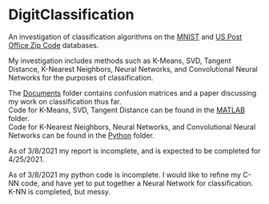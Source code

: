 # DigitClassification
An investigation of classification algorithms on the [MNIST](http://yann.lecun.com/exdb/mnist/) and [US Post Office Zip Code](https://web.stanford.edu/~hastie/StatLearnSparsity_files/DATA/zipcode.html) databases.

My investigation includes methods such as K-Means, SVD, Tangent Distance, K-Nearest Neighbors, Neural Networks, and Convolutional Neural Networks for the purposes of classification.

The [Documents](https://github.com/MarcoRSousa/DigitClassification/tree/main/Documents) folder contains confusion matrices and a paper discussing my work on classification thus far.
\
Code for K-Means, SVD, Tangent Distance can be found in the [MATLAB](https://github.com/MarcoRSousa/DigitClassification/tree/main/MATLAB) folder.
\
Code for K-Nearest Neighbors, Neural Networks, and Convolutional Neural Networks can be found in the [Python](https://github.com/MarcoRSousa/DigitClassification/tree/main/Python) folder.

As of 3/8/2021 my report is incomplete, and is expected to be completed for 4/25/2021.

As of 3/8/2021 my python code is incomplete. I would like to refine my C-NN code, and have yet to put together a Neural Network for classification. K-NN is completed, but messy.
